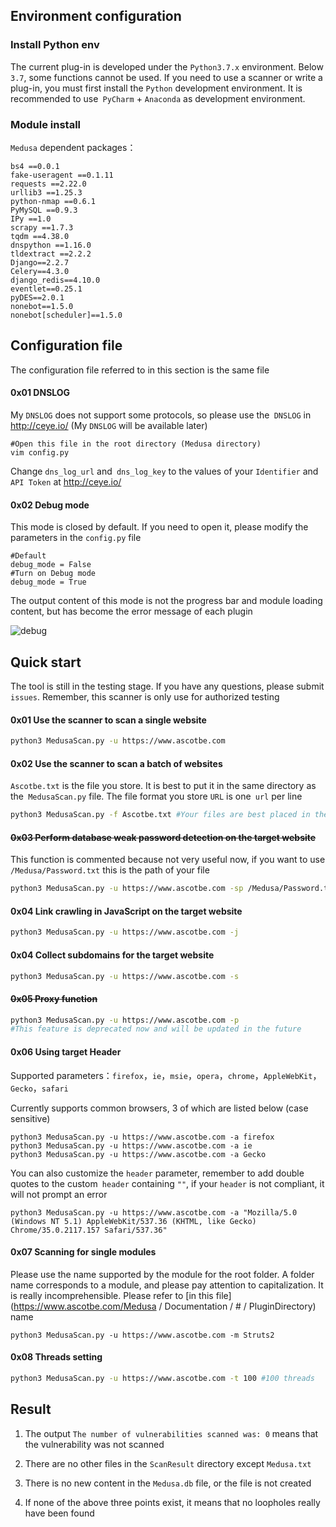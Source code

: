 ##  Environment configuration


### Install Python env

The current plug-in is developed under the `Python3.7.x` environment. Below` 3.7`, some functions cannot be used. If you need to use a scanner or write a plug-in, you must first install the `Python` development environment. It is recommended to use` PyCharm` + `Anaconda` as development environment.

### Module install

`Medusa` dependent packages：

```
bs4 ==0.0.1
fake-useragent ==0.1.11
requests ==2.22.0
urllib3 ==1.25.3
python-nmap ==0.6.1
PyMySQL ==0.9.3
IPy ==1.0
scrapy ==1.7.3
tqdm ==4.38.0
dnspython ==1.16.0
tldextract ==2.2.2
Django==2.2.7
Celery==4.3.0
django_redis==4.10.0
eventlet==0.25.1
pyDES==2.0.1
nonebot==1.5.0
nonebot[scheduler]==1.5.0
```


## Configuration file

The configuration file referred to in this section is the same file

#### 0x01 DNSLOG

My `DNSLOG` does not support some protocols, so please use the` DNSLOG` in http://ceye.io/ (My `DNSLOG` will be available later)

```
#Open this file in the root directory (Medusa directory)
vim config.py
```

Change `dns_log_url` and` dns_log_key` to the values of your `Identifier` and` API Token` at http://ceye.io/

#### 0x02 Debug mode 

This mode is closed by default. If you need to open it, please modify the parameters in the `config.py` file

```
#Default
debug_mode = False
#Turn on Debug mode
debug_mode = True
```

The output content of this mode is not the progress bar and module loading content, but has become the error message of each plugin

![debug](https://github.com/Ascotbe/Random-img/blob/master/Medusa/0.76Debug.gif?raw=true)

## Quick start

The tool is still in the testing stage. If you have any questions, please submit `issues`. Remember, this scanner is only use for authorized testing

#### 0x01 Use the scanner to scan a single website
```bash
python3 MedusaScan.py -u https://www.ascotbe.com
```

#### 0x02 Use the scanner to scan a batch of websites

`Ascotbe.txt` is the file you store. It is best to put it in the same directory as the` MedusaScan.py` file. The file format you store `URL` is one` url` per line

```bash
python3 MedusaScan.py -f Ascotbe.txt #Your files are best placed in the same level as MedusaScan
```

#### ~~0x03 Perform database weak password detection on the target website~~

This function is commented because not very useful now, if you want to use `/Medusa/Password.txt` this is the path of your file
```bash
python3 MedusaScan.py -u https://www.ascotbe.com -sp /Medusa/Password.txt -su /Medusa/Username.txt 
```

#### 0x04 Link crawling in JavaScript on the target website

```bash
python3 MedusaScan.py -u https://www.ascotbe.com -j
```

#### 0x04 Collect subdomains for the target website

```bash
python3 MedusaScan.py -u https://www.ascotbe.com -s
```

#### ~~0x05 Proxy function~~

```bash
python3 MedusaScan.py -u https://www.ascotbe.com -p 
#This feature is deprecated now and will be updated in the future
```

#### 0x06 Using target Header

Supported parameters：`firefox`，`ie`，`msie`，`opera`，`chrome`，`AppleWebKit`，`Gecko`，`safari `

Currently supports common browsers, 3 of which are listed below (case sensitive)

```
python3 MedusaScan.py -u https://www.ascotbe.com -a firefox
python3 MedusaScan.py -u https://www.ascotbe.com -a ie
python3 MedusaScan.py -u https://www.ascotbe.com -a Gecko
```

You can also customize the `header` parameter, remember to add double quotes to the custom` header` containing `""`, if your `header` is not compliant, it will not prompt an error

```
python3 MedusaScan.py -u https://www.ascotbe.com -a "Mozilla/5.0 (Windows NT 5.1) AppleWebKit/537.36 (KHTML, like Gecko) Chrome/35.0.2117.157 Safari/537.36"
```



#### 0x07 Scanning for single modules

Please use the name supported by the module for the root folder. A folder name corresponds to a module, and please pay attention to capitalization. It is really incomprehensible. Please refer to [in this file] (https://www.ascotbe.com/Medusa / Documentation / # / PluginDirectory) name

```
python3 MedusaScan.py -u https://www.ascotbe.com -m Struts2
```

#### 0x08 Threads setting

```bash
python3 MedusaScan.py -u https://www.ascotbe.com -t 100 #100 threads
```

## Result

1. The output `The number of vulnerabilities scanned was: 0` means that the vulnerability was not scanned

2. There are no other files in the `ScanResult` directory except `Medusa.txt`

3. There is no new content in the `Medusa.db` file, or the file is not created

4. If none of the above three points exist, it means that no loopholes really have been found

